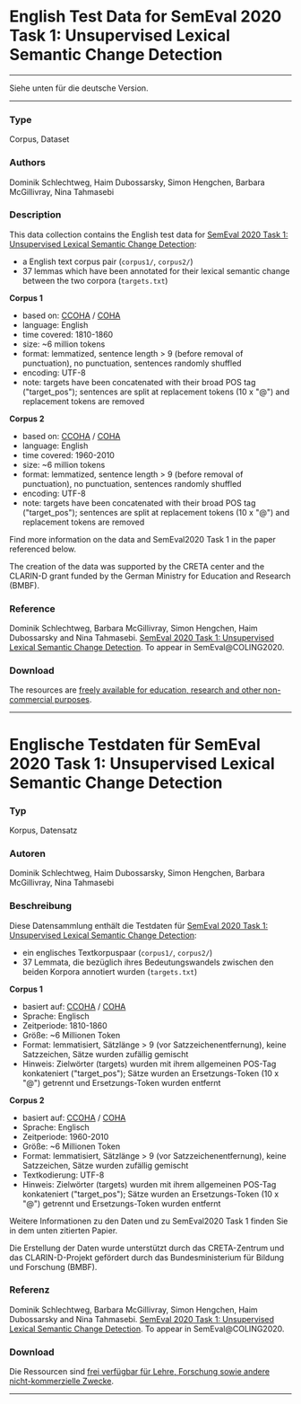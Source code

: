 # English Test Data for SemEval 2020 Task 1: Unsupervised Lexical Semantic Change Detection

- - -
Siehe unten für die deutsche Version.
- - -

### Type

Corpus, Dataset

### Authors

Dominik Schlechtweg, Haim Dubossarsky, Simon Hengchen, Barbara McGillivray, Nina Tahmasebi

### Description

This data collection contains the English test data for [SemEval 2020 Task 1: Unsupervised Lexical Semantic Change Detection](https://competitions.codalab.org/competitions/20948):

- a English text corpus pair (`corpus1/`, `corpus2/`)
- 37 lemmas which have been annotated for their lexical semantic change between the two corpora (`targets.txt`)

__Corpus 1__

- based on: [CCOHA](https://www.ims.uni-stuttgart.de/forschung/ressourcen/korpora/ccoha/) / [COHA](https://www.english-corpora.org/coha/)
- language: English
- time covered: 1810-1860
- size: ~6 million tokens
- format: lemmatized, sentence length > 9 (before removal of punctuation), no punctuation, sentences randomly shuffled
- encoding: UTF-8
- note: targets have been concatenated with their broad POS tag ("target_pos"); sentences are split at replacement tokens (10 x "@") and replacement tokens are removed

__Corpus 2__

- based on: [CCOHA](https://www.ims.uni-stuttgart.de/forschung/ressourcen/korpora/ccoha/) / [COHA](https://www.english-corpora.org/coha/)
- language: English
- time covered: 1960-2010
- size: ~6 million tokens
- format: lemmatized, sentence length > 9 (before removal of punctuation), no punctuation, sentences randomly shuffled
- encoding: UTF-8
- note: targets have been concatenated with their broad POS tag ("target_pos"); sentences are split at replacement tokens (10 x "@") and replacement tokens are removed

Find more information on the data and SemEval2020 Task 1 in the paper referenced below.

The creation of the data was supported by the CRETA center and the CLARIN-D grant funded by the German Ministry for Education and Research (BMBF).

### Reference

Dominik Schlechtweg, Barbara McGillivray, Simon Hengchen, Haim Dubossarsky and Nina Tahmasebi. [SemEval 2020 Task 1: Unsupervised Lexical Semantic Change Detection](https://competitions.codalab.org/competitions/20948). To appear in SemEval@COLING2020.

### Download

The resources are [freely available for education, research and other non-commercial purposes](https://www2.ims.uni-stuttgart.de/data/sem-eval-ulscd/semeval2020_ulscd_eng.zip).

- - -

# Englische Testdaten für SemEval 2020 Task 1: Unsupervised Lexical Semantic Change Detection

### Typ

Korpus, Datensatz

### Autoren

Dominik Schlechtweg, Haim Dubossarsky, Simon Hengchen, Barbara McGillivray, Nina Tahmasebi

### Beschreibung

Diese Datensammlung enthält die Testdaten für [SemEval 2020 Task 1: Unsupervised Lexical Semantic Change Detection](https://competitions.codalab.org/competitions/20948):

- ein englisches Textkorpuspaar (`corpus1/`, `corpus2/`)
- 37 Lemmata, die bezüglich ihres Bedeutungswandels zwischen den beiden Korpora annotiert wurden (`targets.txt`)

__Corpus 1__

- basiert auf: [CCOHA](https://www.ims.uni-stuttgart.de/forschung/ressourcen/korpora/ccoha/) / [COHA](https://www.english-corpora.org/coha/)
- Sprache: Englisch
- Zeitperiode: 1810-1860
- Größe: ~6 Millionen Token
- Format: lemmatisiert, Sätzlänge > 9 (vor Satzzeichenentfernung), keine Satzzeichen, Sätze wurden zufällig gemischt
- Hinweis: Zielwörter (targets) wurden mit ihrem allgemeinen POS-Tag konkateniert ("target_pos"); Sätze wurden an Ersetzungs-Token (10 x "@") getrennt und Ersetzungs-Token wurden entfernt

__Corpus 2__

- basiert auf: [CCOHA](https://www.ims.uni-stuttgart.de/forschung/ressourcen/korpora/ccoha/) / [COHA](https://www.english-corpora.org/coha/)
- Sprache: Englisch
- Zeitperiode: 1960-2010
- Größe: ~6 Millionen Token
- Format: lemmatisiert, Sätzlänge > 9 (vor Satzzeichenentfernung), keine Satzzeichen, Sätze wurden zufällig gemischt
- Textkodierung: UTF-8
- Hinweis: Zielwörter (targets) wurden mit ihrem allgemeinen POS-Tag konkateniert ("target_pos"); Sätze wurden an Ersetzungs-Token (10 x "@") getrennt und Ersetzungs-Token wurden entfernt

Weitere Informationen zu den Daten und zu SemEval2020 Task 1 finden Sie in dem unten zitierten Papier.

Die Erstellung der Daten wurde unterstützt durch das CRETA-Zentrum und das CLARIN-D-Projekt gefördert durch das Bundesministerium für Bildung und Forschung (BMBF).

### Referenz

Dominik Schlechtweg, Barbara McGillivray, Simon Hengchen, Haim Dubossarsky and Nina Tahmasebi. [SemEval 2020 Task 1: Unsupervised Lexical Semantic Change Detection](https://competitions.codalab.org/competitions/20948). To appear in SemEval@COLING2020.

### Download

Die Ressourcen sind [frei verfügbar für Lehre, Forschung sowie andere nicht-kommerzielle Zwecke](https://www2.ims.uni-stuttgart.de/data/sem-eval-ulscd/semeval2020_ulscd_eng.zip).

- - -
